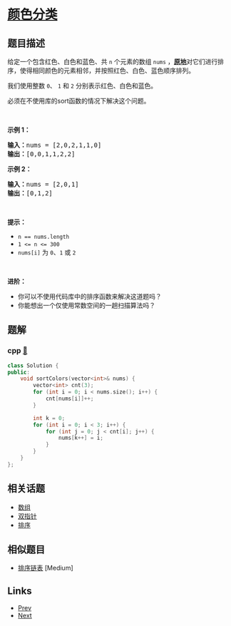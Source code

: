 
# [颜色分类](https://leetcode-cn.com/problems/sort-colors)

## 题目描述

<p>给定一个包含红色、白色和蓝色、共&nbsp;<code>n</code><em> </em>个元素的数组<meta charset="UTF-8" />&nbsp;<code>nums</code>&nbsp;，<strong><a href="https://baike.baidu.com/item/%E5%8E%9F%E5%9C%B0%E7%AE%97%E6%B3%95" target="_blank">原地</a></strong>对它们进行排序，使得相同颜色的元素相邻，并按照红色、白色、蓝色顺序排列。</p>

<p>我们使用整数 <code>0</code>、&nbsp;<code>1</code> 和 <code>2</code> 分别表示红色、白色和蓝色。</p>

<ul>
</ul>

<p>必须在不使用库的sort函数的情况下解决这个问题。</p>

<p>&nbsp;</p>

<p><strong>示例 1：</strong></p>

<pre>
<strong>输入：</strong>nums = [2,0,2,1,1,0]
<strong>输出：</strong>[0,0,1,1,2,2]
</pre>

<p><strong>示例 2：</strong></p>

<pre>
<strong>输入：</strong>nums = [2,0,1]
<strong>输出：</strong>[0,1,2]
</pre>

<p>&nbsp;</p>

<p><strong>提示：</strong></p>

<ul>
	<li><code>n == nums.length</code></li>
	<li><code>1 &lt;= n &lt;= 300</code></li>
	<li><code>nums[i]</code> 为 <code>0</code>、<code>1</code> 或 <code>2</code></li>
</ul>

<p>&nbsp;</p>

<p><strong>进阶：</strong></p>

<ul>
	<li>你可以不使用代码库中的排序函数来解决这道题吗？</li>
	<li>你能想出一个仅使用常数空间的一趟扫描算法吗？</li>
</ul>


## 题解

### cpp [🔗](sort-colors.cpp) 
```cpp
class Solution {
public:
    void sortColors(vector<int>& nums) {
        vector<int> cnt(3);
        for (int i = 0; i < nums.size(); i++) {
            cnt[nums[i]]++;
        }

        int k = 0;
        for (int i = 0; i < 3; i++) {
            for (int j = 0; j < cnt[i]; j++) {
                nums[k++] = i;
            }
        }
    }
};
```


## 相关话题

- [数组](../../tags/array.md) 
- [双指针](../../tags/two-pointers.md) 
- [排序](../../tags/sorting.md) 


## 相似题目

- [排序链表](../sort-list/README.md)  [Medium] 


## Links

- [Prev](../search-a-2d-matrix/README.md) 
- [Next](../combinations/README.md) 

